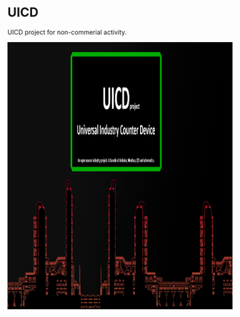 # UICD
UICD project for non-commerial activity.
<div id="header" align="center">
  <img src="resources/img/preview.png" width="1200" height="600"/>
</div>
